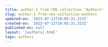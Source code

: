 ```yaml
---
title: author 1 from CMS collection "Authors"
slug: author-1-from-cms-collection-authors
updated-on: '2023-07-12T10:05:31.323Z'
created-on: '2023-07-12T10:05:31.323Z'
published-on: null
layout: '[authors].html'
tags: authors
---
```



